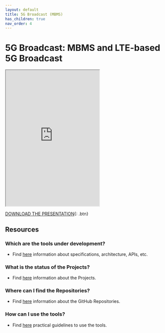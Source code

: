 ```yaml
---
layout: default
title: 5G Broadcast (MBMS)
has_children: true
nav_order: 4
---
```


# 5G Broadcast: MBMS and LTE-based 5G Broadcast
<iframe width="60%" height="440" src="https://drive.google.com/file/d/1YL6WtnHjkceQQOjh9Y3MsoscjF1OTpPW/preview"></iframe>

[DOWNLOAD THE PRESENTATION](https://drive.google.com/file/d/1YL6WtnHjkceQQOjh9Y3MsoscjF1OTpPW/preview){: .btn} 

## Resources
### Which are the tools under development?
* Find [here](./under-development.html) information about specifications, architecture, APIs, etc.
### What is the status of the Projects?
* Find [here](./projects.html) information about the Projects.
### Where can I find the Repositories?
* Find [here](./repositories.html) information about the GitHub Repositories.
### How can I use the tools?
* Find [here](./tutorials.html) practical guidelines to use the tools.
